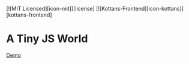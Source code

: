 [![MIT Licensed][icon-mit]][license]
[![Kottans-Frontend][icon-kottans]][kottans-frontend]

# A Tiny JS World

[Demo](https://temu4.github.io/a-tiny-JS-world/)
